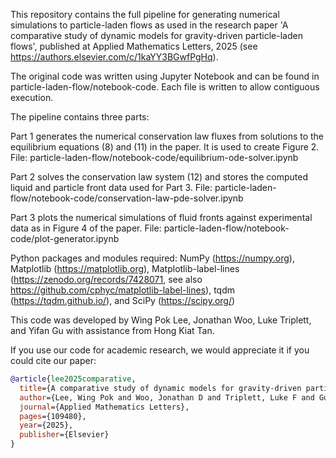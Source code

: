 This repository contains the full pipeline for generating numerical simulations to particle-laden flows as used in the research paper 'A comparative study of dynamic models for gravity-driven particle-laden flows', published at Applied Mathematics Letters, 2025 (see https://authors.elsevier.com/c/1kaYY3BGwfPgHq).

The original code was written using Jupyter Notebook and can be found in particle-laden-flow/notebook-code. Each file is written to allow contiguous execution.

The pipeline contains three parts:

Part 1 generates the numerical conservation law fluxes from solutions to the equilibrium equations (8) and (11) in the paper. It is used to create Figure 2.
File: particle-laden-flow/notebook-code/equilibrium-ode-solver.ipynb

Part 2 solves the conservation law system (12) and stores the computed liquid and particle front data used for Part 3.
File: particle-laden-flow/notebook-code/conservation-law-pde-solver.ipynb

Part 3 plots the numerical simulations of fluid fronts against experimental data as in Figure 4 of the paper.
File: particle-laden-flow/notebook-code/plot-generator.ipynb
 

Python packages and modules required:
NumPy (https://numpy.org), Matplotlib (https://matplotlib.org), Matplotlib-label-lines (https://zenodo.org/records/7428071, see also https://github.com/cphyc/matplotlib-label-lines), tqdm (https://tqdm.github.io/), and SciPy (https://scipy.org/)

This code was developed by Wing Pok Lee, Jonathan Woo, Luke Triplett, and Yifan Gu with assistance from Hong Kiat Tan.

If you use our code for academic research, we would appreciate it if you could cite our paper:

```bibtex
@article{lee2025comparative,
  title={A comparative study of dynamic models for gravity-driven particle-laden flows},
  author={Lee, Wing Pok and Woo, Jonathan D and Triplett, Luke F and Gu, Yifan and Burnett, Sarah C and Ding, Lingyun and Bertozzi, Andrea L},
  journal={Applied Mathematics Letters},
  pages={109480},
  year={2025},
  publisher={Elsevier}
}
